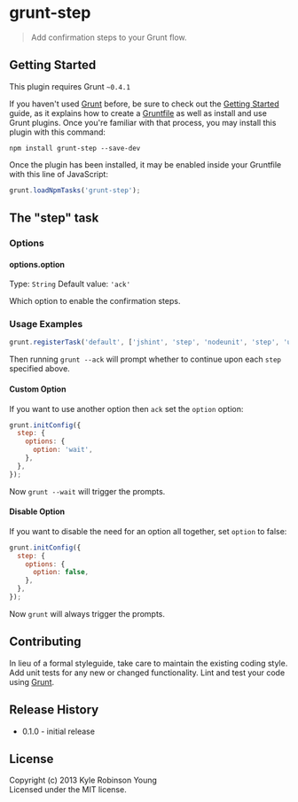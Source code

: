 # grunt-step

> Add confirmation steps to your Grunt flow.

## Getting Started
This plugin requires Grunt `~0.4.1`

If you haven't used [Grunt](http://gruntjs.com/) before, be sure to check out the [Getting Started](http://gruntjs.com/getting-started) guide, as it explains how to create a [Gruntfile](http://gruntjs.com/sample-gruntfile) as well as install and use Grunt plugins. Once you're familiar with that process, you may install this plugin with this command:

```shell
npm install grunt-step --save-dev
```

Once the plugin has been installed, it may be enabled inside your Gruntfile with this line of JavaScript:

```js
grunt.loadNpmTasks('grunt-step');
```

## The "step" task

### Options

#### options.option
Type: `String`
Default value: `'ack'`

Which option to enable the confirmation steps.

### Usage Examples

```js
grunt.registerTask('default', ['jshint', 'step', 'nodeunit', 'step', 'uglify']);
```

Then running `grunt --ack` will prompt whether to continue upon each `step` specified above.

#### Custom Option
If you want to use another option then `ack` set the `option` option:

```js
grunt.initConfig({
  step: {
    options: {
      option: 'wait',
    },
  },
});
```

Now `grunt --wait` will trigger the prompts.

#### Disable Option
If you want to disable the need for an option all together, set `option` to false:

```js
grunt.initConfig({
  step: {
    options: {
      option: false,
    },
  },
});
```

Now `grunt` will always trigger the prompts.

## Contributing
In lieu of a formal styleguide, take care to maintain the existing coding style. Add unit tests for any new or changed functionality. Lint and test your code using [Grunt](http://gruntjs.com/).

## Release History
* 0.1.0 - initial release

## License
Copyright (c) 2013 Kyle Robinson Young  
Licensed under the MIT license.
